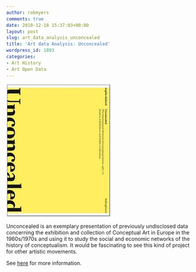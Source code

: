 ```yaml
---
author: robmyers
comments: true
date: 2010-12-18 15:37:03+00:00
layout: post
slug: art_data_analysis_unconcealed
title: 'Art data Analysis: Unconcealed'
wordpress_id: 1893
categories:
- Art History
- Art Open Data
---
```


![unconcealed_final_cover_front.jpg](/assets/2010/12/18/unconcealed_final_cover_front.jpg)

  
Unconcealed is an exemplary presentation of previously undisclosed data concerning the exhibition and collection of Conceptual Art in Europe in the 1960s/1970s and using it to study the social and economic networks of the history of conceptualism. It would be fascinating to see this kind of project for other artistic movements.  
  
See [here](http://www.ridinghouse.co.uk/publications/33/) for more information.  




